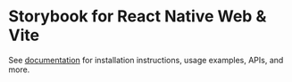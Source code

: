 # Storybook for React Native Web & Vite

See [documentation](https://storybook.js.org/docs/get-started/frameworks/react-native-web-vite?renderer=react-native-web) for installation instructions, usage examples, APIs, and more.
